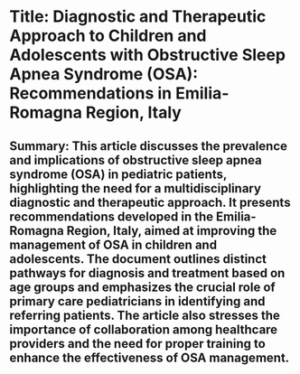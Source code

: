 # Title: Diagnostic and Therapeutic Approach to Children and Adolescents with Obstructive Sleep Apnea Syndrome (OSA): Recommendations in Emilia-Romagna Region, Italy

## Summary: This article discusses the prevalence and implications of obstructive sleep apnea syndrome (OSA) in pediatric patients, highlighting the need for a multidisciplinary diagnostic and therapeutic approach. It presents recommendations developed in the Emilia-Romagna Region, Italy, aimed at improving the management of OSA in children and adolescents. The document outlines distinct pathways for diagnosis and treatment based on age groups and emphasizes the crucial role of primary care pediatricians in identifying and referring patients. The article also stresses the importance of collaboration among healthcare providers and the need for proper training to enhance the effectiveness of OSA management.